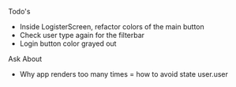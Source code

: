 Todo's

- Inside LogisterScreen, refactor colors of the main button
- Check user type again for the filterbar
- Login button color grayed out


Ask About
- Why app renders too many times
= how to avoid state user.user